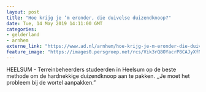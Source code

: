 ```yaml
---
layout: post
title: "Hoe krijg je ‘m eronder, die duivelse duizendknoop?"
date: Tue, 14 May 2019 14:11:00 GMT
categories: 
- gelderland 
- arnhem 
externe_link: "https://www.ad.nl/arnhem/hoe-krijg-je-m-eronder-die-duivelse-duizendknoop~aa70b14a/"
feature_image: "https://images0.persgroep.net/rcs/Vik3rQ8OYacrP8CAJyXfNuFBZ9c/diocontent/147687745/_fitwidth/400/?appId=21791a8992982cd8da851550a453bd7f&quality=0.7"
---
```


HEELSUM - Terreinbeheerders studeerden in Heelsum op de beste methode om de hardnekkige duizendknoop aan te pakken. ,,Je moet het probleem bij de wortel aanpakken.”
